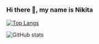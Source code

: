 ### Hi there 👋, my name is Nikita

[![Top Langs](https://github-readme-stats.vercel.app/api/top-langs/?username=VAC2UM)](https://github.com/anuraghazra/github-readme-stats)

![GitHub stats](https://github-readme-stats.vercel.app/api?username=VAC2UM&show_icons=true)
